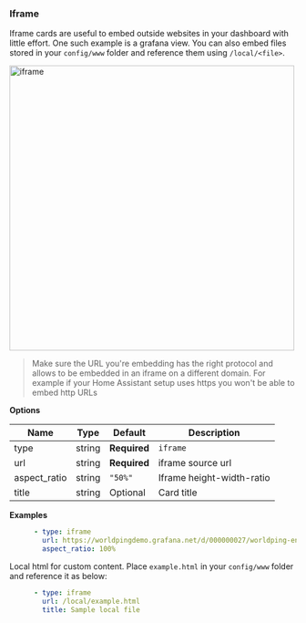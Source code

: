### Iframe

Iframe cards are useful to embed outside websites in your dashboard with little effort. One such example is a grafana view. You can also embed files stored in your `config/www` folder and reference them using `/local/<file>`.

<img width="500" alt="iframe" src="https://user-images.githubusercontent.com/7738048/41901303-d47da286-7930-11e8-8ea2-8620dd81f918.png">

> Make sure the URL you're embedding has the right protocol and allows to be embedded in an iframe on a different domain. For example if your Home Assistant setup uses https you won't be able to embed http URLs

**Options**

| Name | Type | Default | Description
| ---- | ---- | ------- | -----------
| type | string | **Required** | `iframe`
| url | string | **Required** | iframe source url
| aspect_ratio | string | `"50%"` | Iframe height-width-ratio
| title | string | Optional | Card title

**Examples**

```yaml
      - type: iframe
        url: https://worldpingdemo.grafana.net/d/000000027/worldping-endpoint-summary?var-endpoint=www_amazon_com&var-probe=All&panelId=2&fullscreen&orgId=3&theme=light
        aspect_ratio: 100%
```

Local html for custom content. Place `example.html` in your `config/www` folder and reference it as below:
```yaml
      - type: iframe
        url: /local/example.html
        title: Sample local file
```